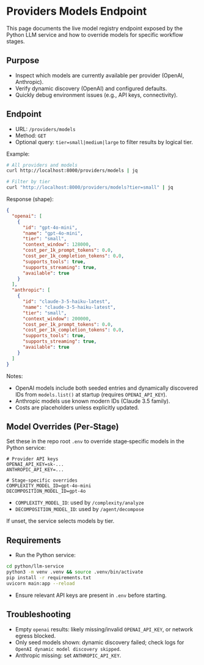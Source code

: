 # Providers Models Endpoint

This page documents the live model registry endpoint exposed by the Python LLM service and how to override models for specific workflow stages.

## Purpose

- Inspect which models are currently available per provider (OpenAI, Anthropic).  
- Verify dynamic discovery (OpenAI) and configured defaults.  
- Quickly debug environment issues (e.g., API keys, connectivity).  

## Endpoint

- URL: `/providers/models`
- Method: `GET`
- Optional query: `tier=small|medium|large` to filter results by logical tier.

Example:

```bash
# All providers and models
curl http://localhost:8000/providers/models | jq

# Filter by tier
curl "http://localhost:8000/providers/models?tier=small" | jq
```

Response (shape):

```json
{
  "openai": [
    {
      "id": "gpt-4o-mini",
      "name": "gpt-4o-mini",
      "tier": "small",
      "context_window": 128000,
      "cost_per_1k_prompt_tokens": 0.0,
      "cost_per_1k_completion_tokens": 0.0,
      "supports_tools": true,
      "supports_streaming": true,
      "available": true
    }
  ],
  "anthropic": [
    {
      "id": "claude-3-5-haiku-latest",
      "name": "claude-3-5-haiku-latest",
      "tier": "small",
      "context_window": 200000,
      "cost_per_1k_prompt_tokens": 0.0,
      "cost_per_1k_completion_tokens": 0.0,
      "supports_tools": true,
      "supports_streaming": true,
      "available": true
    }
  ]
}
```

Notes:
- OpenAI models include both seeded entries and dynamically discovered IDs from `models.list()` at startup (requires `OPENAI_API_KEY`).  
- Anthropic models use known modern IDs (Claude 3.5 family).  
- Costs are placeholders unless explicitly updated.  

## Model Overrides (Per‑Stage)

Set these in the repo root `.env` to override stage‑specific models in the Python service:

```dotenv
# Provider API keys
OPENAI_API_KEY=sk-...
ANTHROPIC_API_KEY=...

# Stage‑specific overrides
COMPLEXITY_MODEL_ID=gpt-4o-mini
DECOMPOSITION_MODEL_ID=gpt-4o
```

- `COMPLEXITY_MODEL_ID`: used by `/complexity/analyze`  
- `DECOMPOSITION_MODEL_ID`: used by `/agent/decompose`  

If unset, the service selects models by tier.  

## Requirements

- Run the Python service:

```bash
cd python/llm-service
python3 -m venv .venv && source .venv/bin/activate
pip install -r requirements.txt
uvicorn main:app --reload
```

- Ensure relevant API keys are present in `.env` before starting.  

## Troubleshooting

- Empty `openai` results: likely missing/invalid `OPENAI_API_KEY`, or network egress blocked.  
- Only seed models shown: dynamic discovery failed; check logs for `OpenAI dynamic model discovery skipped`.  
- Anthropic missing: set `ANTHROPIC_API_KEY`.  

